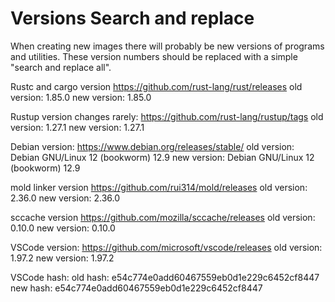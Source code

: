 # Versions Search and replace

When creating new images there will probably be new versions of programs and utilities.
These version numbers should be replaced with a simple "search and replace all".

Rustc and cargo version
<https://github.com/rust-lang/rust/releases>
old version: 1.85.0
new version: 1.85.0

Rustup version changes rarely:
<https://github.com/rust-lang/rustup/tags>
old version: 1.27.1
new version: 1.27.1

Debian version:
<https://www.debian.org/releases/stable/>
old version: Debian GNU/Linux 12 (bookworm) 12.9
new version: Debian GNU/Linux 12 (bookworm) 12.9

mold linker version
<https://github.com/rui314/mold/releases>
old version: 2.36.0
new version: 2.36.0

sccache version
<https://github.com/mozilla/sccache/releases>
old version: 0.10.0
new version: 0.10.0

VSCode version:
<https://github.com/microsoft/vscode/releases>
old version: 1.97.2
new version: 1.97.2

VSCode hash:
old hash: e54c774e0add60467559eb0d1e229c6452cf8447
new hash: e54c774e0add60467559eb0d1e229c6452cf8447
